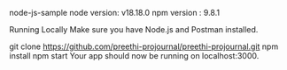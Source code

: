 node-js-sample
  node version: v18.18.0
  npm version : 9.8.1

Running Locally
  Make sure you have Node.js and Postman installed.

git clone https://github.com/preethi-projournal/preethi-projournal.git
npm install
npm start
Your app should now be running on localhost:3000.
